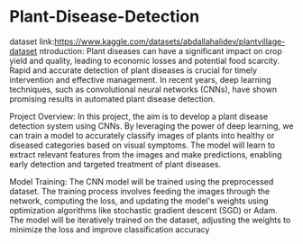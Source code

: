 # Plant-Disease-Detection
dataset link:https://www.kaggle.com/datasets/abdallahalidev/plantvillage-dataset
ntroduction:
Plant diseases can have a significant impact on crop yield and quality, leading to economic losses and potential food scarcity. Rapid and accurate detection of plant diseases is crucial for timely intervention and effective management. In recent years, deep learning techniques, such as convolutional neural networks (CNNs), have shown promising results in automated plant disease detection.

Project Overview:
In this project, the aim is to develop a plant disease detection system using CNNs. By leveraging the power of deep learning, we can train a model to accurately classify images of plants into healthy or diseased categories based on visual symptoms. The model will learn to extract relevant features from the images and make predictions, enabling early detection and targeted treatment of plant diseases.

Model Training:
The CNN model will be trained using the preprocessed dataset. The training process involves feeding the images through the network, computing the loss, and updating the model's weights using optimization algorithms like stochastic gradient descent (SGD) or Adam. The model will be iteratively trained on the dataset, adjusting the weights to minimize the loss and improve classification accuracy
